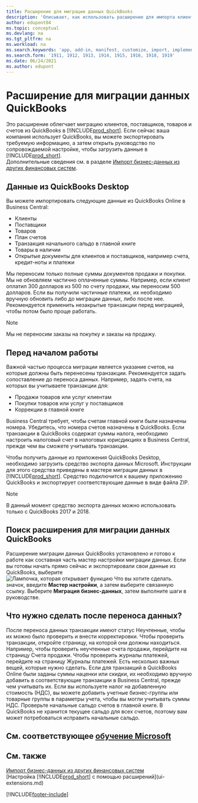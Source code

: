 ```yaml
---
title: Расширение для миграции данных QuickBooks
description: 'Описывает, как использовать расширение для импорта клиентов, поставщиков, товаров и счетов из QuickBooks Desktop в Business Central.'
author: edupont04
ms.topic: conceptual
ms.devlang: na
ms.tgt_pltfrm: na
ms.workload: na
ms.search.keywords: 'app, add-in, manifest, customize, import, implement'
ms.search.form: '1911, 1912, 1913, 1914, 1915, 1916, 1918, 1919'
ms.date: 06/24/2021
ms.author: edupont
---
```


# <a name="the-quickbooks-data-migration-extension"></a><a name="the-quickbooks-data-migration-extension"></a>Расширение для миграции данных QuickBooks

Это расширение облегчает миграцию клиентов, поставщиков, товаров и счетов из QuickBooks в [!INCLUDE[prod_short](includes/prod_short.md)]. Если сейчас ваша компания использует QuickBooks, вы можете экспортировать требуемую информацию, а затем открыть руководство по сопровождаемой настройке, чтобы загрузить данные в [!INCLUDE[prod_short](includes/prod_short.md)].  
Дополнительные сведения см. в разделе [Импорт бизнес-данных из других финансовых систем](across-import-data-configuration-packages.md).

## <a name="data-from-quickbooks-desktop"></a><a name="data-from-quickbooks-desktop"></a>Данные из QuickBooks Desktop

Вы можете импортировать следующие данные из QuickBooks Online в Business Central:

- Клиенты  
- Поставщики  
- Товаров  
- План счетов  
- Транзакция начального сальдо в главной книге  
- Товары в наличии  
- Открытые документы для клиентов и поставщиков, например счета, кредит-ноты и платежи  

Мы переносим только полные суммы документов продажи и покупки. Мы не обновляем частично оплаченные суммы. Например, если клиент оплатил 300 долларов из 500 по счету продажи, мы переносим 500 долларов. Если вы получили частичные платежи, их необходимо вручную обновить либо до миграции данных, либо после нее. Рекомендуется применить незакрытые транзакции перед миграцией, чтобы потом было проще работать.

> [!NOTE]
> Мы не переносим заказы на покупку и заказы на продажу.

## <a name="before-you-start"></a><a name="before-you-start"></a>Перед началом работы

Важной частью процесса миграции является указание счетов, на которые должны быть перенесены транзакции. Рекомендуется задать сопоставление до переноса данных. Например, задать счета, на которых вы учитываете транзакции для:

- Продажи товаров или услуг клиентам  
- Покупки товаров или услуг у поставщиков  
- Коррекции в главной книге  

Business Central требует, чтобы счетам главной книги были назначены номера. Убедитесь, что номера счетов назначены в QuickBooks.
Если транзакции в QuickBooks содержат суммы налога, необходимо настроить налоговый счет в налоговых юрисдикциях в Business Central, прежде чем вы сможете учитывать транзакции.

Чтобы получить данные из приложения QuickBooks Desktop, необходимо загрузить средство экспорта данных Microsoft.  Инструкции для этого средства приведены в мастере миграции данных в [!INCLUDE[prod_short](includes/prod_short.md)]. Средство подключится к вашему приложению QuickBooks и экспортирует соответствующие данные в виде файла ZIP.  

> [!NOTE]
> В данный момент средство экспорта данных можно использовать только с QuickBooks 2017 и 2018.

## <a name="finding-the-quickbooks-data-migration-extension"></a><a name="finding-the-quickbooks-data-migration-extension"></a>Поиск расширения для миграции данных QuickBooks

Расширение миграции данных QuickBooks установлено и готово к работе как составная часть мастер настройки миграции данных. Если вы готовы начать прямо сейчас и экспортировали свои данные из QuickBooks, выберите ![Лампочка, которая открывает функцию Что вы хотите сделать.](media/ui-search/search_small.png "Что вы хотите сделать") значок, введите **Мастер настройки**, а затем выберите связанную ссылку. Выберите **Миграция бизнес-данных**, затем выполните шаги в руководстве.  

## <a name="what-do-i-do-after-i-migrate-data"></a><a name="what-do-i-do-after-i-migrate-data"></a>Что нужно сделать после переноса данных?

После переноса данных транзакции имеют статус Неучтенные, чтобы их можно было проверить и внести корректировки. Чтобы проверить транзакции, откройте страницу, на которой они должны находиться. Например, чтобы проверить неучтенные счета продажи, перейдите на страницу Счета продажи. Чтобы проверить журналы платежей, перейдите на страницу Журналы платежей.
Есть несколько важных вещей, которые нужно сделать. Если для транзакций в QuickBooks Online были заданы суммы наценки или скидки, их необходимо вручную добавить в соответствующие транзакции в Business Central, прежде чем учитывать их.
Если вы используете налог на добавленную стоимость (НДС), вы можете добавить учетные бизнес-группы или товарные группы в параметры учета, чтобы вы могли учитывать суммы НДС.
Проверьте начальные сальдо счетов в главной книге. В QuickBooks не хранится текущее сальдо для всех счетов, поэтому вам может потребоваться исправить начальные сальдо.

## <a name="see-related-microsoft-training"></a><a name="see-related-microsoft-training"></a>См. соответствующее [обучение Microsoft](/training/modules/migrate-data-dynamics-365-business-central/)

## <a name="see-also"></a><a name="see-also"></a>См. также

[Импорт бизнес-данных из других финансовых систем](across-import-data-configuration-packages.md)  
[Настройка [!INCLUDE[prod_short](includes/prod_short.md)] с помощью расширений](ui-extensions.md)  

[!INCLUDE[footer-include](includes/footer-banner.md)]
